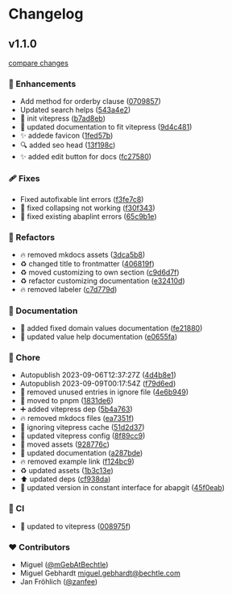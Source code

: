 # Changelog


## v1.1.0

[compare changes](https://github.com/miggi92/odata-fw/compare/v1.0.1...v1.1.0)

### 🚀 Enhancements

- Add method for orderby clause ([0709857](https://github.com/miggi92/odata-fw/commit/0709857))
- Updated search helps ([543a4e2](https://github.com/miggi92/odata-fw/commit/543a4e2))
- 🎉  init vitepress ([b7ad8eb](https://github.com/miggi92/odata-fw/commit/b7ad8eb))
- 📝  updated documentation to fit vitepress ([9d4c481](https://github.com/miggi92/odata-fw/commit/9d4c481))
- ✨  addede favicon ([1fed57b](https://github.com/miggi92/odata-fw/commit/1fed57b))
- 🔍️  added seo head ([13f198c](https://github.com/miggi92/odata-fw/commit/13f198c))
- ✨  added edit button for docs ([fc27580](https://github.com/miggi92/odata-fw/commit/fc27580))

### 🩹 Fixes

- Fixed autofixable lint errors ([f3fe7c8](https://github.com/miggi92/odata-fw/commit/f3fe7c8))
- 🐛  fixed collapsing not working ([f30f343](https://github.com/miggi92/odata-fw/commit/f30f343))
- 🚨  fixed existing abaplint errors ([65c9b1e](https://github.com/miggi92/odata-fw/commit/65c9b1e))

### 💅 Refactors

- 🔥  removed mkdocs assets ([3dca5b8](https://github.com/miggi92/odata-fw/commit/3dca5b8))
- ♻️  changed title to frontmatter ([406819f](https://github.com/miggi92/odata-fw/commit/406819f))
- ♻️  moved customizing to own section ([c9d6d7f](https://github.com/miggi92/odata-fw/commit/c9d6d7f))
- ♻️  refactor customizing documentation ([e32410d](https://github.com/miggi92/odata-fw/commit/e32410d))
- 🔥  removed labeler ([c7d779d](https://github.com/miggi92/odata-fw/commit/c7d779d))

### 📖 Documentation

- 📝  added fixed domain values documentation ([fe21880](https://github.com/miggi92/odata-fw/commit/fe21880))
- 📝  updated value help documentation ([e0655fa](https://github.com/miggi92/odata-fw/commit/e0655fa))

### 🏡 Chore

- Autopublish 2023-09-06T12:37:27Z ([4d4b8e1](https://github.com/miggi92/odata-fw/commit/4d4b8e1))
- Autopublish 2023-09-09T00:17:54Z ([f79d6ed](https://github.com/miggi92/odata-fw/commit/f79d6ed))
- 🙈  removed unused entries in ignore file ([4e6b949](https://github.com/miggi92/odata-fw/commit/4e6b949))
- 🔧  moved to pnpm ([1831de6](https://github.com/miggi92/odata-fw/commit/1831de6))
- ➕  added vitepress dep ([5b4a763](https://github.com/miggi92/odata-fw/commit/5b4a763))
- 🔥  removed mkdocs files ([ea7351f](https://github.com/miggi92/odata-fw/commit/ea7351f))
- 🙈  ignoring vitepress cache ([51d2d37](https://github.com/miggi92/odata-fw/commit/51d2d37))
- 🔧  updated vitepress config ([8f89cc9](https://github.com/miggi92/odata-fw/commit/8f89cc9))
- 🍱  moved assets ([928776c](https://github.com/miggi92/odata-fw/commit/928776c))
- 📝  updated documentation ([a287bde](https://github.com/miggi92/odata-fw/commit/a287bde))
- 🔥  removed example link ([f124bc9](https://github.com/miggi92/odata-fw/commit/f124bc9))
- ♻️  updated assets ([1b3c13e](https://github.com/miggi92/odata-fw/commit/1b3c13e))
- ⬆️  updated deps ([cf938da](https://github.com/miggi92/odata-fw/commit/cf938da))
- 🔖  updated version in constant interface for abapgit ([45f0eab](https://github.com/miggi92/odata-fw/commit/45f0eab))

### 🤖 CI

- 👷  updated to vitepress ([008975f](https://github.com/miggi92/odata-fw/commit/008975f))

### ❤️ Contributors

- Miguel ([@mGebAtBechtle](http://github.com/mGebAtBechtle))
- Miguel Gebhardt <miguel.gebhardt@bechtle.com>
- Jan Fröhlich ([@zanfee](http://github.com/zanfee))

